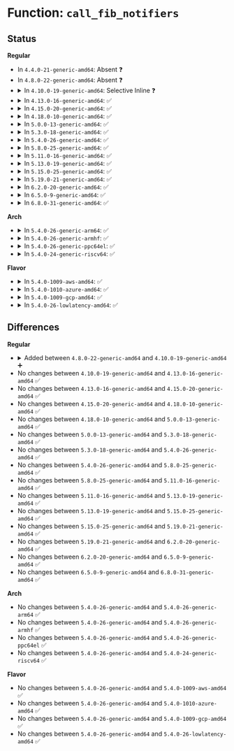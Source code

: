 # Function: <code>call_fib_notifiers</code>

## Status
<b>Regular</b>
<ul>
<li>
In <code>4.4.0-21-generic-amd64</code>: Absent ❓
</li>
<li>
In <code>4.8.0-22-generic-amd64</code>: Absent ❓
</li>
<li>
<details>
<summary>In <code>4.10.0-19-generic-amd64</code>: Selective Inline ❓</summary>

```c
int call_fib_notifiers(struct net * net, enum fib_event_type event_type, struct fib_notifier_info * info)
```

```json
{
  "name": "call_fib_notifiers",
  "collision_type": "Unique Global",
  "inline_type": "Selective",
  "funcs": [
    {
      "addr": 18446744071587485270,
      "name": "call_fib_notifiers",
      "external": true,
      "loc": "net/ipv4/fib_trie.c:189",
      "file": "net/ipv4/fib_trie.c",
      "inline": "not declared, inlined",
      "caller_inline": [
        "net/ipv4/fib_trie.c:call_fib_entry_notifiers"
      ],
      "caller_func": [
        "net/ipv4/fib_rules.c:fib4_rule_delete",
        "net/ipv4/fib_rules.c:fib4_rule_configure"
      ]
    }
  ],
  "symbols": [
    {
      "addr": 18446744071587493520,
      "name": "call_fib_notifiers",
      "section": ".text",
      "bind": "STB_GLOBAL",
      "size": 35
    }
  ]
}
```
</details>
</li>
<li>
<details>
<summary>In <code>4.13.0-16-generic-amd64</code>: ✅</summary>

```c
int call_fib_notifiers(struct net * net, enum fib_event_type event_type, struct fib_notifier_info * info)
```

```json
{
  "name": "call_fib_notifiers",
  "collision_type": "Unique Global",
  "inline_type": "No",
  "funcs": [
    {
      "addr": 18446744071587635840,
      "name": "call_fib_notifiers",
      "external": true,
      "loc": "net/ipv4/fib_notifier.c:19",
      "file": "net/ipv4/fib_notifier.c",
      "inline": "seen, unknown",
      "caller_inline": [],
      "caller_func": [
        "net/ipv4/fib_semantics.c:fib_sync_up",
        "net/ipv4/fib_semantics.c:fib_sync_down_dev",
        "net/ipv4/fib_trie.c:fib_table_flush",
        "net/ipv4/fib_trie.c:fib_table_delete",
        "net/ipv4/fib_trie.c:fib_table_insert",
        "net/ipv4/fib_trie.c:fib_table_insert",
        "net/ipv4/fib_rules.c:fib4_rule_delete",
        "net/ipv4/fib_rules.c:fib4_rule_configure"
      ]
    }
  ],
  "symbols": [
    {
      "addr": 18446744071587635840,
      "name": "call_fib_notifiers",
      "section": ".text",
      "bind": "STB_GLOBAL",
      "size": 35
    }
  ]
}
```
</details>
</li>
<li>
<details>
<summary>In <code>4.15.0-20-generic-amd64</code>: ✅</summary>

```c
int call_fib_notifiers(struct net * net, enum fib_event_type event_type, struct fib_notifier_info * info)
```

```json
{
  "name": "call_fib_notifiers",
  "collision_type": "Unique Global",
  "inline_type": "No",
  "funcs": [
    {
      "addr": 18446744071587669152,
      "name": "call_fib_notifiers",
      "external": true,
      "loc": "net/core/fib_notifier.c:21",
      "file": "net/core/fib_notifier.c",
      "inline": "seen, unknown",
      "caller_inline": [],
      "caller_func": [
        "net/core/fib_rules.c:fib_nl_delrule",
        "net/core/fib_rules.c:fib_nl_newrule",
        "net/ipv4/fib_notifier.c:call_fib4_notifiers",
        "net/ipv4/ipmr.c:call_ipmr_mfc_entry_notifiers",
        "net/ipv4/ipmr.c:call_ipmr_vif_entry_notifiers",
        "net/ipv6/fib6_notifier.c:call_fib6_notifiers"
      ]
    }
  ],
  "symbols": [
    {
      "addr": 18446744071587669152,
      "name": "call_fib_notifiers",
      "section": ".text",
      "bind": "STB_GLOBAL",
      "size": 28
    }
  ]
}
```
</details>
</li>
<li>
<details>
<summary>In <code>4.18.0-10-generic-amd64</code>: ✅</summary>

```c
int call_fib_notifiers(struct net * net, enum fib_event_type event_type, struct fib_notifier_info * info)
```

```json
{
  "name": "call_fib_notifiers",
  "collision_type": "Unique Global",
  "inline_type": "No",
  "funcs": [
    {
      "addr": 18446744071587996144,
      "name": "call_fib_notifiers",
      "external": true,
      "loc": "net/core/fib_notifier.c:24",
      "file": "net/core/fib_notifier.c",
      "inline": "seen, unknown",
      "caller_inline": [],
      "caller_func": [
        "net/core/fib_rules.c:fib_nl_delrule",
        "net/core/fib_rules.c:fib_nl_newrule",
        "net/ipv4/fib_notifier.c:call_fib4_notifiers",
        "net/ipv4/ipmr.c:mroute_clean_tables",
        "net/ipv4/ipmr.c:ipmr_mfc_add",
        "net/ipv4/ipmr.c:vif_delete",
        "net/ipv6/fib6_notifier.c:call_fib6_notifiers",
        "net/ipv6/ip6mr.c:ip6_mroute_setsockopt",
        "net/ipv6/ip6mr.c:mroute_clean_tables",
        "net/ipv6/ip6mr.c:ip6mr_mfc_add",
        "net/ipv6/ip6mr.c:mif6_delete"
      ]
    }
  ],
  "symbols": [
    {
      "addr": 18446744071587996144,
      "name": "call_fib_notifiers",
      "section": ".text",
      "bind": "STB_GLOBAL",
      "size": 53
    }
  ]
}
```
</details>
</li>
<li>
<details>
<summary>In <code>5.0.0-13-generic-amd64</code>: ✅</summary>

```c
int call_fib_notifiers(struct net * net, enum fib_event_type event_type, struct fib_notifier_info * info)
```

```json
{
  "name": "call_fib_notifiers",
  "collision_type": "Unique Global",
  "inline_type": "No",
  "funcs": [
    {
      "addr": 18446744071588155504,
      "name": "call_fib_notifiers",
      "external": true,
      "loc": "net/core/fib_notifier.c:24",
      "file": "net/core/fib_notifier.c",
      "inline": "seen, unknown",
      "caller_inline": [],
      "caller_func": [
        "net/core/fib_rules.c:fib_nl_delrule",
        "net/core/fib_rules.c:fib_nl_newrule",
        "net/ipv4/fib_notifier.c:call_fib4_notifiers",
        "net/ipv4/ipmr.c:mroute_clean_tables",
        "net/ipv4/ipmr.c:ipmr_mfc_add",
        "net/ipv4/ipmr.c:vif_delete",
        "net/ipv6/fib6_notifier.c:call_fib6_notifiers",
        "net/ipv6/ip6mr.c:ip6_mroute_setsockopt",
        "net/ipv6/ip6mr.c:mroute_clean_tables",
        "net/ipv6/ip6mr.c:ip6mr_mfc_add",
        "net/ipv6/ip6mr.c:mif6_delete"
      ]
    }
  ],
  "symbols": [
    {
      "addr": 18446744071588155504,
      "name": "call_fib_notifiers",
      "section": ".text",
      "bind": "STB_GLOBAL",
      "size": 53
    }
  ]
}
```
</details>
</li>
<li>
<details>
<summary>In <code>5.3.0-18-generic-amd64</code>: ✅</summary>

```c
int call_fib_notifiers(struct net * net, enum fib_event_type event_type, struct fib_notifier_info * info)
```

```json
{
  "name": "call_fib_notifiers",
  "collision_type": "Unique Global",
  "inline_type": "No",
  "funcs": [
    {
      "addr": 18446744071588477024,
      "name": "call_fib_notifiers",
      "external": true,
      "loc": "net/core/fib_notifier.c:24",
      "file": "net/core/fib_notifier.c",
      "inline": "seen, unknown",
      "caller_inline": [],
      "caller_func": [
        "net/core/fib_rules.c:fib_nl_delrule",
        "net/core/fib_rules.c:fib_nl_newrule",
        "net/ipv4/fib_notifier.c:call_fib4_notifiers",
        "net/ipv4/ipmr.c:mroute_clean_tables",
        "net/ipv4/ipmr.c:ipmr_mfc_add",
        "net/ipv4/ipmr.c:ipmr_mfc_add",
        "net/ipv4/ipmr.c:vif_add",
        "net/ipv4/ipmr.c:vif_delete",
        "net/ipv6/fib6_notifier.c:call_fib6_notifiers",
        "net/ipv6/ip6mr.c:ip6_mroute_setsockopt",
        "net/ipv6/ip6mr.c:mroute_clean_tables",
        "net/ipv6/ip6mr.c:ip6mr_mfc_add",
        "net/ipv6/ip6mr.c:ip6mr_mfc_add",
        "net/ipv6/ip6mr.c:mif6_delete"
      ]
    }
  ],
  "symbols": [
    {
      "addr": 18446744071588477024,
      "name": "call_fib_notifiers",
      "section": ".text",
      "bind": "STB_GLOBAL",
      "size": 51
    }
  ]
}
```
</details>
</li>
<li>
<details>
<summary>In <code>5.4.0-26-generic-amd64</code>: ✅</summary>

```c
int call_fib_notifiers(struct net * net, enum fib_event_type event_type, struct fib_notifier_info * info)
```

```json
{
  "name": "call_fib_notifiers",
  "collision_type": "Unique Global",
  "inline_type": "No",
  "funcs": [
    {
      "addr": 18446744071588682448,
      "name": "call_fib_notifiers",
      "external": true,
      "loc": "net/core/fib_notifier.c:31",
      "file": "net/core/fib_notifier.c",
      "inline": "seen, unknown",
      "caller_inline": [],
      "caller_func": [
        "net/core/fib_rules.c:fib_nl_delrule",
        "net/core/fib_rules.c:fib_nl_newrule",
        "net/ipv4/fib_notifier.c:call_fib4_notifiers",
        "net/ipv4/ipmr.c:mroute_clean_tables",
        "net/ipv4/ipmr.c:ipmr_mfc_add",
        "net/ipv4/ipmr.c:ipmr_mfc_add",
        "net/ipv4/ipmr.c:vif_add",
        "net/ipv4/ipmr.c:vif_delete",
        "net/ipv6/fib6_notifier.c:call_fib6_notifiers",
        "net/ipv6/ip6mr.c:ip6_mroute_setsockopt",
        "net/ipv6/ip6mr.c:mroute_clean_tables",
        "net/ipv6/ip6mr.c:ip6mr_mfc_add",
        "net/ipv6/ip6mr.c:ip6mr_mfc_add",
        "net/ipv6/ip6mr.c:mif6_delete"
      ]
    }
  ],
  "symbols": [
    {
      "addr": 18446744071588682448,
      "name": "call_fib_notifiers",
      "section": ".text",
      "bind": "STB_GLOBAL",
      "size": 51
    }
  ]
}
```
</details>
</li>
<li>
<details>
<summary>In <code>5.8.0-25-generic-amd64</code>: ✅</summary>

```c
int call_fib_notifiers(struct net * net, enum fib_event_type event_type, struct fib_notifier_info * info)
```

```json
{
  "name": "call_fib_notifiers",
  "collision_type": "Unique Global",
  "inline_type": "No",
  "funcs": [
    {
      "addr": 18446744071589548240,
      "name": "call_fib_notifiers",
      "external": true,
      "loc": "net/core/fib_notifier.c:29",
      "file": "net/core/fib_notifier.c",
      "inline": "seen, unknown",
      "caller_inline": [],
      "caller_func": [
        "net/core/fib_rules.c:fib_nl_delrule",
        "net/core/fib_rules.c:fib_nl_newrule",
        "net/ipv4/fib_notifier.c:call_fib4_notifiers",
        "net/ipv4/ipmr.c:mroute_clean_tables",
        "net/ipv4/ipmr.c:ipmr_mfc_add",
        "net/ipv4/ipmr.c:ipmr_mfc_add",
        "net/ipv4/ipmr.c:ipmr_mfc_delete",
        "net/ipv4/ipmr.c:vif_add",
        "net/ipv4/ipmr.c:vif_delete",
        "net/ipv6/fib6_notifier.c:call_fib6_notifiers",
        "net/ipv6/ip6mr.c:mroute_clean_tables",
        "net/ipv6/ip6mr.c:ip6mr_mfc_delete",
        "net/ipv6/ip6mr.c:mif6_add",
        "net/ipv6/ip6mr.c:mif6_delete"
      ]
    }
  ],
  "symbols": [
    {
      "addr": 18446744071589548240,
      "name": "call_fib_notifiers",
      "section": ".text",
      "bind": "STB_GLOBAL",
      "size": 62
    }
  ]
}
```
</details>
</li>
<li>
<details>
<summary>In <code>5.11.0-16-generic-amd64</code>: ✅</summary>

```c
int call_fib_notifiers(struct net * net, enum fib_event_type event_type, struct fib_notifier_info * info)
```

```json
{
  "name": "call_fib_notifiers",
  "collision_type": "Unique Global",
  "inline_type": "No",
  "funcs": [
    {
      "addr": 18446744071589557200,
      "name": "call_fib_notifiers",
      "external": true,
      "loc": "net/core/fib_notifier.c:29",
      "file": "net/core/fib_notifier.c",
      "inline": "seen, unknown",
      "caller_inline": [],
      "caller_func": [
        "net/core/fib_rules.c:fib_nl_delrule",
        "net/core/fib_rules.c:fib_nl_newrule",
        "net/ipv4/fib_notifier.c:call_fib4_notifiers",
        "net/ipv4/ipmr.c:mroute_clean_tables",
        "net/ipv4/ipmr.c:ipmr_mfc_add",
        "net/ipv4/ipmr.c:ipmr_mfc_add",
        "net/ipv4/ipmr.c:ipmr_mfc_delete",
        "net/ipv4/ipmr.c:vif_add",
        "net/ipv4/ipmr.c:vif_delete",
        "net/ipv6/fib6_notifier.c:call_fib6_notifiers",
        "net/ipv6/ip6mr.c:mroute_clean_tables",
        "net/ipv6/ip6mr.c:ip6mr_mfc_delete",
        "net/ipv6/ip6mr.c:mif6_add",
        "net/ipv6/ip6mr.c:mif6_delete"
      ]
    }
  ],
  "symbols": [
    {
      "addr": 18446744071589557200,
      "name": "call_fib_notifiers",
      "section": ".text",
      "bind": "STB_GLOBAL",
      "size": 86
    }
  ]
}
```
</details>
</li>
<li>
<details>
<summary>In <code>5.13.0-19-generic-amd64</code>: ✅</summary>

```c
int call_fib_notifiers(struct net * net, enum fib_event_type event_type, struct fib_notifier_info * info)
```

```json
{
  "name": "call_fib_notifiers",
  "collision_type": "Unique Global",
  "inline_type": "No",
  "funcs": [
    {
      "addr": 18446744071589455152,
      "name": "call_fib_notifiers",
      "external": true,
      "loc": "net/core/fib_notifier.c:29",
      "file": "net/core/fib_notifier.c",
      "inline": "seen, unknown",
      "caller_inline": [],
      "caller_func": [
        "net/core/fib_rules.c:fib_nl_delrule",
        "net/core/fib_rules.c:fib_nl_newrule",
        "net/ipv4/fib_notifier.c:call_fib4_notifiers",
        "net/ipv4/ipmr.c:mroute_clean_tables",
        "net/ipv4/ipmr.c:ipmr_mfc_add",
        "net/ipv4/ipmr.c:ipmr_mfc_add",
        "net/ipv4/ipmr.c:ipmr_mfc_delete",
        "net/ipv4/ipmr.c:vif_add",
        "net/ipv4/ipmr.c:vif_delete",
        "net/ipv6/fib6_notifier.c:call_fib6_notifiers",
        "net/ipv6/ip6mr.c:mroute_clean_tables",
        "net/ipv6/ip6mr.c:ip6mr_mfc_delete",
        "net/ipv6/ip6mr.c:mif6_add",
        "net/ipv6/ip6mr.c:mif6_delete"
      ]
    }
  ],
  "symbols": [
    {
      "addr": 18446744071589455152,
      "name": "call_fib_notifiers",
      "section": ".text",
      "bind": "STB_GLOBAL",
      "size": 85
    }
  ]
}
```
</details>
</li>
<li>
<details>
<summary>In <code>5.15.0-25-generic-amd64</code>: ✅</summary>

```c
int call_fib_notifiers(struct net * net, enum fib_event_type event_type, struct fib_notifier_info * info)
```

```json
{
  "name": "call_fib_notifiers",
  "collision_type": "Unique Global",
  "inline_type": "No",
  "funcs": [
    {
      "addr": 18446744071590192592,
      "name": "call_fib_notifiers",
      "external": true,
      "loc": "net/core/fib_notifier.c:29",
      "file": "net/core/fib_notifier.c",
      "inline": "seen, unknown",
      "caller_inline": [],
      "caller_func": [
        "net/core/fib_rules.c:fib_nl_delrule",
        "net/core/fib_rules.c:fib_nl_newrule",
        "net/ipv4/fib_notifier.c:call_fib4_notifiers",
        "net/ipv4/ipmr.c:mroute_clean_tables",
        "net/ipv4/ipmr.c:ipmr_mfc_add",
        "net/ipv4/ipmr.c:ipmr_mfc_add",
        "net/ipv4/ipmr.c:ipmr_mfc_delete",
        "net/ipv4/ipmr.c:vif_add",
        "net/ipv4/ipmr.c:vif_delete",
        "net/ipv6/fib6_notifier.c:call_fib6_notifiers",
        "net/ipv6/ip6mr.c:mroute_clean_tables",
        "net/ipv6/ip6mr.c:ip6mr_mfc_delete",
        "net/ipv6/ip6mr.c:mif6_add",
        "net/ipv6/ip6mr.c:mif6_delete"
      ]
    }
  ],
  "symbols": [
    {
      "addr": 18446744071590192592,
      "name": "call_fib_notifiers",
      "section": ".text",
      "bind": "STB_GLOBAL",
      "size": 85
    }
  ]
}
```
</details>
</li>
<li>
<details>
<summary>In <code>5.19.0-21-generic-amd64</code>: ✅</summary>

```c
int call_fib_notifiers(struct net * net, enum fib_event_type event_type, struct fib_notifier_info * info)
```

```json
{
  "name": "call_fib_notifiers",
  "collision_type": "Unique Global",
  "inline_type": "No",
  "funcs": [
    {
      "addr": 18446744071591755744,
      "name": "call_fib_notifiers",
      "external": true,
      "loc": "net/core/fib_notifier.c:29",
      "file": "net/core/fib_notifier.c",
      "inline": "seen, unknown",
      "caller_inline": [],
      "caller_func": [
        "net/core/fib_rules.c:fib_nl_delrule",
        "net/core/fib_rules.c:fib_nl_newrule",
        "net/ipv4/fib_notifier.c:call_fib4_notifiers",
        "net/ipv4/ipmr.c:mroute_clean_tables",
        "net/ipv4/ipmr.c:ipmr_mfc_add",
        "net/ipv4/ipmr.c:ipmr_mfc_delete",
        "net/ipv4/ipmr.c:vif_add",
        "net/ipv4/ipmr.c:vif_delete",
        "net/ipv6/fib6_notifier.c:call_fib6_notifiers",
        "net/ipv6/ip6mr.c:mroute_clean_tables",
        "net/ipv6/ip6mr.c:ip6mr_mfc_add",
        "net/ipv6/ip6mr.c:ip6mr_mfc_delete",
        "net/ipv6/ip6mr.c:mif6_add",
        "net/ipv6/ip6mr.c:mif6_delete"
      ]
    }
  ],
  "symbols": [
    {
      "addr": 18446744071591755744,
      "name": "call_fib_notifiers",
      "section": ".text",
      "bind": "STB_GLOBAL",
      "size": 110
    }
  ]
}
```
</details>
</li>
<li>
<details>
<summary>In <code>6.2.0-20-generic-amd64</code>: ✅</summary>

```c
int call_fib_notifiers(struct net * net, enum fib_event_type event_type, struct fib_notifier_info * info)
```

```json
{
  "name": "call_fib_notifiers",
  "collision_type": "Unique Global",
  "inline_type": "No",
  "funcs": [
    {
      "addr": 18446744071593546560,
      "name": "call_fib_notifiers",
      "external": true,
      "loc": "net/core/fib_notifier.c:29",
      "file": "net/core/fib_notifier.c",
      "inline": "seen, unknown",
      "caller_inline": [],
      "caller_func": [
        "net/core/fib_rules.c:fib_nl_delrule",
        "net/core/fib_rules.c:fib_nl_newrule",
        "net/ipv4/fib_notifier.c:call_fib4_notifiers",
        "net/ipv4/ipmr.c:mroute_clean_tables",
        "net/ipv4/ipmr.c:ipmr_mfc_add",
        "net/ipv4/ipmr.c:ipmr_mfc_delete",
        "net/ipv4/ipmr.c:vif_add",
        "net/ipv4/ipmr.c:vif_delete",
        "net/ipv6/fib6_notifier.c:call_fib6_notifiers",
        "net/ipv6/ip6mr.c:mroute_clean_tables",
        "net/ipv6/ip6mr.c:ip6mr_mfc_add",
        "net/ipv6/ip6mr.c:ip6mr_mfc_delete",
        "net/ipv6/ip6mr.c:mif6_add",
        "net/ipv6/ip6mr.c:mif6_delete"
      ]
    }
  ],
  "symbols": [
    {
      "addr": 18446744071593546560,
      "name": "call_fib_notifiers",
      "section": ".text",
      "bind": "STB_GLOBAL",
      "size": 110
    }
  ]
}
```
</details>
</li>
<li>
<details>
<summary>In <code>6.5.0-9-generic-amd64</code>: ✅</summary>

```c
int call_fib_notifiers(struct net * net, enum fib_event_type event_type, struct fib_notifier_info * info)
```

```json
{
  "name": "call_fib_notifiers",
  "collision_type": "Unique Global",
  "inline_type": "No",
  "funcs": [
    {
      "addr": 18446744071594015632,
      "name": "call_fib_notifiers",
      "external": true,
      "loc": "net/core/fib_notifier.c:29",
      "file": "net/core/fib_notifier.c",
      "inline": "seen, unknown",
      "caller_inline": [],
      "caller_func": [
        "net/core/fib_rules.c:fib_nl_delrule",
        "net/core/fib_rules.c:fib_nl_newrule",
        "net/ipv4/fib_notifier.c:call_fib4_notifiers",
        "net/ipv4/ipmr.c:mroute_clean_tables",
        "net/ipv4/ipmr.c:ipmr_mfc_add",
        "net/ipv4/ipmr.c:ipmr_mfc_delete",
        "net/ipv4/ipmr.c:vif_add",
        "net/ipv4/ipmr.c:vif_delete",
        "net/ipv6/fib6_notifier.c:call_fib6_notifiers",
        "net/ipv6/ip6mr.c:mroute_clean_tables",
        "net/ipv6/ip6mr.c:ip6mr_mfc_add",
        "net/ipv6/ip6mr.c:ip6mr_mfc_delete",
        "net/ipv6/ip6mr.c:mif6_add",
        "net/ipv6/ip6mr.c:mif6_delete"
      ]
    }
  ],
  "symbols": [
    {
      "addr": 18446744071594015632,
      "name": "call_fib_notifiers",
      "section": ".text",
      "bind": "STB_GLOBAL",
      "size": 110
    }
  ]
}
```
</details>
</li>
<li>
<details>
<summary>In <code>6.8.0-31-generic-amd64</code>: ✅</summary>

```c
int call_fib_notifiers(struct net * net, enum fib_event_type event_type, struct fib_notifier_info * info)
```

```json
{
  "name": "call_fib_notifiers",
  "collision_type": "Unique Global",
  "inline_type": "No",
  "funcs": [
    {
      "addr": 18446744071594802000,
      "name": "call_fib_notifiers",
      "external": true,
      "loc": "net/core/fib_notifier.c:29",
      "file": "net/core/fib_notifier.c",
      "inline": "seen, unknown",
      "caller_inline": [],
      "caller_func": [
        "net/core/fib_rules.c:fib_nl_delrule",
        "net/core/fib_rules.c:fib_nl_newrule",
        "net/ipv4/fib_notifier.c:call_fib4_notifiers",
        "net/ipv4/ipmr.c:mroute_clean_tables",
        "net/ipv4/ipmr.c:ipmr_mfc_add",
        "net/ipv4/ipmr.c:ipmr_mfc_delete",
        "net/ipv4/ipmr.c:vif_add",
        "net/ipv4/ipmr.c:vif_delete",
        "net/ipv6/fib6_notifier.c:call_fib6_notifiers",
        "net/ipv6/ip6mr.c:mroute_clean_tables",
        "net/ipv6/ip6mr.c:ip6mr_mfc_add",
        "net/ipv6/ip6mr.c:ip6mr_mfc_delete",
        "net/ipv6/ip6mr.c:mif6_add",
        "net/ipv6/ip6mr.c:mif6_delete"
      ]
    }
  ],
  "symbols": [
    {
      "addr": 18446744071594802000,
      "name": "call_fib_notifiers",
      "section": ".text",
      "bind": "STB_GLOBAL",
      "size": 110
    }
  ]
}
```
</details>
</li>
</ul>
<b>Arch</b>
<ul>
<li>
<details>
<summary>In <code>5.4.0-26-generic-arm64</code>: ✅</summary>

```c
int call_fib_notifiers(struct net * net, enum fib_event_type event_type, struct fib_notifier_info * info)
```

```json
{
  "name": "call_fib_notifiers",
  "collision_type": "Unique Global",
  "inline_type": "No",
  "funcs": [
    {
      "addr": 18446603336502237064,
      "name": "call_fib_notifiers",
      "external": true,
      "loc": "net/core/fib_notifier.c:31",
      "file": "net/core/fib_notifier.c",
      "inline": "seen, unknown",
      "caller_inline": [],
      "caller_func": [
        "net/core/fib_rules.c:fib_nl_delrule",
        "net/core/fib_rules.c:fib_nl_newrule",
        "net/ipv4/fib_notifier.c:call_fib4_notifiers",
        "net/ipv4/ipmr.c:mroute_clean_tables",
        "net/ipv4/ipmr.c:ipmr_mfc_add",
        "net/ipv4/ipmr.c:ipmr_mfc_add",
        "net/ipv4/ipmr.c:vif_add",
        "net/ipv4/ipmr.c:vif_delete",
        "net/ipv6/fib6_notifier.c:call_fib6_notifiers",
        "net/ipv6/ip6mr.c:ip6_mroute_setsockopt",
        "net/ipv6/ip6mr.c:mroute_clean_tables",
        "net/ipv6/ip6mr.c:ip6mr_mfc_delete",
        "net/ipv6/ip6mr.c:mif6_delete"
      ]
    }
  ],
  "symbols": [
    {
      "addr": 18446603336502237064,
      "name": "call_fib_notifiers",
      "section": ".text",
      "bind": "STB_GLOBAL",
      "size": 100
    }
  ]
}
```
</details>
</li>
<li>
<details>
<summary>In <code>5.4.0-26-generic-armhf</code>: ✅</summary>

```c
int call_fib_notifiers(struct net * net, enum fib_event_type event_type, struct fib_notifier_info * info)
```

```json
{
  "name": "call_fib_notifiers",
  "collision_type": "Unique Global",
  "inline_type": "No",
  "funcs": [
    {
      "addr": 3234982016,
      "name": "call_fib_notifiers",
      "external": true,
      "loc": "net/core/fib_notifier.c:31",
      "file": "net/core/fib_notifier.c",
      "inline": "seen, unknown",
      "caller_inline": [],
      "caller_func": [
        "net/core/fib_rules.c:fib_nl_delrule",
        "net/core/fib_rules.c:fib_nl_newrule",
        "net/ipv4/fib_notifier.c:call_fib4_notifiers",
        "net/ipv4/ipmr.c:mroute_clean_tables",
        "net/ipv4/ipmr.c:ipmr_mfc_add",
        "net/ipv4/ipmr.c:ipmr_mfc_add",
        "net/ipv4/ipmr.c:ipmr_mfc_delete",
        "net/ipv4/ipmr.c:vif_add",
        "net/ipv4/ipmr.c:vif_delete",
        "net/ipv6/fib6_notifier.c:call_fib6_notifiers",
        "net/ipv6/ip6mr.c:ip6_mroute_setsockopt",
        "net/ipv6/ip6mr.c:mroute_clean_tables",
        "net/ipv6/ip6mr.c:ip6mr_mfc_add",
        "net/ipv6/ip6mr.c:ip6mr_mfc_add",
        "net/ipv6/ip6mr.c:ip6mr_mfc_delete",
        "net/ipv6/ip6mr.c:mif6_delete"
      ]
    }
  ],
  "symbols": [
    {
      "addr": 3234982016,
      "name": "call_fib_notifiers",
      "section": ".text",
      "bind": "STB_GLOBAL",
      "size": 60
    }
  ]
}
```
</details>
</li>
<li>
<details>
<summary>In <code>5.4.0-26-generic-ppc64el</code>: ✅</summary>

```c
int call_fib_notifiers(struct net * net, enum fib_event_type event_type, struct fib_notifier_info * info)
```

```json
{
  "name": "call_fib_notifiers",
  "collision_type": "Unique Global",
  "inline_type": "No",
  "funcs": [
    {
      "addr": 13835058055295727888,
      "name": "call_fib_notifiers",
      "external": true,
      "loc": "net/core/fib_notifier.c:31",
      "file": "net/core/fib_notifier.c",
      "inline": "seen, unknown",
      "caller_inline": [],
      "caller_func": [
        "net/core/fib_rules.c:fib_nl_delrule",
        "net/core/fib_rules.c:fib_nl_newrule",
        "net/ipv4/fib_notifier.c:call_fib4_notifiers",
        "net/ipv4/ipmr.c:mroute_clean_tables",
        "net/ipv4/ipmr.c:ipmr_mfc_add",
        "net/ipv4/ipmr.c:ipmr_mfc_add",
        "net/ipv4/ipmr.c:vif_add",
        "net/ipv4/ipmr.c:vif_delete",
        "net/ipv6/fib6_notifier.c:call_fib6_notifiers",
        "net/ipv6/ip6mr.c:ip6_mroute_setsockopt",
        "net/ipv6/ip6mr.c:mroute_clean_tables",
        "net/ipv6/ip6mr.c:ip6mr_mfc_delete",
        "net/ipv6/ip6mr.c:mif6_delete"
      ]
    }
  ],
  "symbols": [
    {
      "addr": 13835058055295727888,
      "name": "call_fib_notifiers",
      "section": ".text",
      "bind": "STB_GLOBAL",
      "size": 116
    }
  ]
}
```
</details>
</li>
<li>
<details>
<summary>In <code>5.4.0-24-generic-riscv64</code>: ✅</summary>

```c
int call_fib_notifiers(struct net * net, enum fib_event_type event_type, struct fib_notifier_info * info)
```

```json
{
  "name": "call_fib_notifiers",
  "collision_type": "Unique Global",
  "inline_type": "No",
  "funcs": [
    {
      "addr": 18446743936278478724,
      "name": "call_fib_notifiers",
      "external": true,
      "loc": "net/core/fib_notifier.c:31",
      "file": "net/core/fib_notifier.c",
      "inline": "seen, unknown",
      "caller_inline": [],
      "caller_func": [
        "net/core/fib_rules.c:fib_nl_delrule",
        "net/core/fib_rules.c:fib_nl_newrule",
        "net/ipv4/fib_notifier.c:call_fib4_notifiers",
        "net/ipv4/ipmr.c:mroute_clean_tables",
        "net/ipv4/ipmr.c:ipmr_mfc_add",
        "net/ipv4/ipmr.c:ipmr_mfc_add",
        "net/ipv4/ipmr.c:vif_add",
        "net/ipv4/ipmr.c:vif_delete",
        "net/ipv6/fib6_notifier.c:call_fib6_notifiers",
        "net/ipv6/ip6mr.c:ip6_mroute_setsockopt",
        "net/ipv6/ip6mr.c:mroute_clean_tables",
        "net/ipv6/ip6mr.c:ip6mr_mfc_delete",
        "net/ipv6/ip6mr.c:mif6_delete"
      ]
    }
  ],
  "symbols": [
    {
      "addr": 18446743936278478724,
      "name": "call_fib_notifiers",
      "section": ".text",
      "bind": "STB_GLOBAL",
      "size": 106
    }
  ]
}
```
</details>
</li>
</ul>
<b>Flavor</b>
<ul>
<li>
<details>
<summary>In <code>5.4.0-1009-aws-amd64</code>: ✅</summary>

```c
int call_fib_notifiers(struct net * net, enum fib_event_type event_type, struct fib_notifier_info * info)
```

```json
{
  "name": "call_fib_notifiers",
  "collision_type": "Unique Global",
  "inline_type": "No",
  "funcs": [
    {
      "addr": 18446744071588289184,
      "name": "call_fib_notifiers",
      "external": true,
      "loc": "net/core/fib_notifier.c:31",
      "file": "net/core/fib_notifier.c",
      "inline": "seen, unknown",
      "caller_inline": [],
      "caller_func": [
        "net/core/fib_rules.c:fib_nl_delrule",
        "net/core/fib_rules.c:fib_nl_newrule",
        "net/ipv4/fib_notifier.c:call_fib4_notifiers",
        "net/ipv4/ipmr.c:mroute_clean_tables",
        "net/ipv4/ipmr.c:ipmr_mfc_add",
        "net/ipv4/ipmr.c:ipmr_mfc_add",
        "net/ipv4/ipmr.c:vif_add",
        "net/ipv4/ipmr.c:vif_delete",
        "net/ipv6/fib6_notifier.c:call_fib6_notifiers",
        "net/ipv6/ip6mr.c:ip6_mroute_setsockopt",
        "net/ipv6/ip6mr.c:mroute_clean_tables",
        "net/ipv6/ip6mr.c:ip6mr_mfc_add",
        "net/ipv6/ip6mr.c:ip6mr_mfc_add",
        "net/ipv6/ip6mr.c:mif6_delete"
      ]
    }
  ],
  "symbols": [
    {
      "addr": 18446744071588289184,
      "name": "call_fib_notifiers",
      "section": ".text",
      "bind": "STB_GLOBAL",
      "size": 51
    }
  ]
}
```
</details>
</li>
<li>
<details>
<summary>In <code>5.4.0-1010-azure-amd64</code>: ✅</summary>

```c
int call_fib_notifiers(struct net * net, enum fib_event_type event_type, struct fib_notifier_info * info)
```

```json
{
  "name": "call_fib_notifiers",
  "collision_type": "Unique Global",
  "inline_type": "No",
  "funcs": [
    {
      "addr": 18446744071588002000,
      "name": "call_fib_notifiers",
      "external": true,
      "loc": "net/core/fib_notifier.c:31",
      "file": "net/core/fib_notifier.c",
      "inline": "seen, unknown",
      "caller_inline": [],
      "caller_func": [
        "net/core/fib_rules.c:fib_nl_delrule",
        "net/core/fib_rules.c:fib_nl_newrule",
        "net/ipv4/fib_notifier.c:call_fib4_notifiers",
        "net/ipv4/ipmr.c:mroute_clean_tables",
        "net/ipv4/ipmr.c:ipmr_mfc_add",
        "net/ipv4/ipmr.c:ipmr_mfc_add",
        "net/ipv4/ipmr.c:vif_add",
        "net/ipv4/ipmr.c:vif_delete",
        "net/ipv6/fib6_notifier.c:call_fib6_notifiers",
        "net/ipv6/ip6mr.c:ip6_mroute_setsockopt",
        "net/ipv6/ip6mr.c:mroute_clean_tables",
        "net/ipv6/ip6mr.c:ip6mr_mfc_add",
        "net/ipv6/ip6mr.c:ip6mr_mfc_add",
        "net/ipv6/ip6mr.c:mif6_delete"
      ]
    }
  ],
  "symbols": [
    {
      "addr": 18446744071588002000,
      "name": "call_fib_notifiers",
      "section": ".text",
      "bind": "STB_GLOBAL",
      "size": 51
    }
  ]
}
```
</details>
</li>
<li>
<details>
<summary>In <code>5.4.0-1009-gcp-amd64</code>: ✅</summary>

```c
int call_fib_notifiers(struct net * net, enum fib_event_type event_type, struct fib_notifier_info * info)
```

```json
{
  "name": "call_fib_notifiers",
  "collision_type": "Unique Global",
  "inline_type": "No",
  "funcs": [
    {
      "addr": 18446744071588621008,
      "name": "call_fib_notifiers",
      "external": true,
      "loc": "net/core/fib_notifier.c:31",
      "file": "net/core/fib_notifier.c",
      "inline": "seen, unknown",
      "caller_inline": [],
      "caller_func": [
        "net/core/fib_rules.c:fib_nl_delrule",
        "net/core/fib_rules.c:fib_nl_newrule",
        "net/ipv4/fib_notifier.c:call_fib4_notifiers",
        "net/ipv4/ipmr.c:mroute_clean_tables",
        "net/ipv4/ipmr.c:ipmr_mfc_add",
        "net/ipv4/ipmr.c:ipmr_mfc_add",
        "net/ipv4/ipmr.c:vif_add",
        "net/ipv4/ipmr.c:vif_delete",
        "net/ipv6/fib6_notifier.c:call_fib6_notifiers",
        "net/ipv6/ip6mr.c:ip6_mroute_setsockopt",
        "net/ipv6/ip6mr.c:mroute_clean_tables",
        "net/ipv6/ip6mr.c:ip6mr_mfc_add",
        "net/ipv6/ip6mr.c:ip6mr_mfc_add",
        "net/ipv6/ip6mr.c:mif6_delete"
      ]
    }
  ],
  "symbols": [
    {
      "addr": 18446744071588621008,
      "name": "call_fib_notifiers",
      "section": ".text",
      "bind": "STB_GLOBAL",
      "size": 51
    }
  ]
}
```
</details>
</li>
<li>
<details>
<summary>In <code>5.4.0-26-lowlatency-amd64</code>: ✅</summary>

```c
int call_fib_notifiers(struct net * net, enum fib_event_type event_type, struct fib_notifier_info * info)
```

```json
{
  "name": "call_fib_notifiers",
  "collision_type": "Unique Global",
  "inline_type": "No",
  "funcs": [
    {
      "addr": 18446744071588758800,
      "name": "call_fib_notifiers",
      "external": true,
      "loc": "net/core/fib_notifier.c:31",
      "file": "net/core/fib_notifier.c",
      "inline": "seen, unknown",
      "caller_inline": [],
      "caller_func": [
        "net/core/fib_rules.c:fib_nl_delrule",
        "net/core/fib_rules.c:fib_nl_newrule",
        "net/ipv4/fib_notifier.c:call_fib4_notifiers",
        "net/ipv4/ipmr.c:mroute_clean_tables",
        "net/ipv4/ipmr.c:ipmr_mfc_add",
        "net/ipv4/ipmr.c:ipmr_mfc_add",
        "net/ipv4/ipmr.c:vif_add",
        "net/ipv4/ipmr.c:vif_delete",
        "net/ipv6/fib6_notifier.c:call_fib6_notifiers",
        "net/ipv6/ip6mr.c:ip6_mroute_setsockopt",
        "net/ipv6/ip6mr.c:mroute_clean_tables",
        "net/ipv6/ip6mr.c:ip6mr_mfc_add",
        "net/ipv6/ip6mr.c:ip6mr_mfc_add",
        "net/ipv6/ip6mr.c:mif6_delete"
      ]
    }
  ],
  "symbols": [
    {
      "addr": 18446744071588758800,
      "name": "call_fib_notifiers",
      "section": ".text",
      "bind": "STB_GLOBAL",
      "size": 51
    }
  ]
}
```
</details>
</li>
</ul>

## Differences
<b>Regular</b>
<ul>
<li>
<details>
<summary>Added between <code>4.8.0-22-generic-amd64</code> and <code>4.10.0-19-generic-amd64</code> ➕</summary>

```c
int call_fib_notifiers(struct net * net, enum fib_event_type event_type, struct fib_notifier_info * info)
```
</details>
</li>
<li>
No changes between <code>4.10.0-19-generic-amd64</code> and <code>4.13.0-16-generic-amd64</code> ✅
</li>
<li>
No changes between <code>4.13.0-16-generic-amd64</code> and <code>4.15.0-20-generic-amd64</code> ✅
</li>
<li>
No changes between <code>4.15.0-20-generic-amd64</code> and <code>4.18.0-10-generic-amd64</code> ✅
</li>
<li>
No changes between <code>4.18.0-10-generic-amd64</code> and <code>5.0.0-13-generic-amd64</code> ✅
</li>
<li>
No changes between <code>5.0.0-13-generic-amd64</code> and <code>5.3.0-18-generic-amd64</code> ✅
</li>
<li>
No changes between <code>5.3.0-18-generic-amd64</code> and <code>5.4.0-26-generic-amd64</code> ✅
</li>
<li>
No changes between <code>5.4.0-26-generic-amd64</code> and <code>5.8.0-25-generic-amd64</code> ✅
</li>
<li>
No changes between <code>5.8.0-25-generic-amd64</code> and <code>5.11.0-16-generic-amd64</code> ✅
</li>
<li>
No changes between <code>5.11.0-16-generic-amd64</code> and <code>5.13.0-19-generic-amd64</code> ✅
</li>
<li>
No changes between <code>5.13.0-19-generic-amd64</code> and <code>5.15.0-25-generic-amd64</code> ✅
</li>
<li>
No changes between <code>5.15.0-25-generic-amd64</code> and <code>5.19.0-21-generic-amd64</code> ✅
</li>
<li>
No changes between <code>5.19.0-21-generic-amd64</code> and <code>6.2.0-20-generic-amd64</code> ✅
</li>
<li>
No changes between <code>6.2.0-20-generic-amd64</code> and <code>6.5.0-9-generic-amd64</code> ✅
</li>
<li>
No changes between <code>6.5.0-9-generic-amd64</code> and <code>6.8.0-31-generic-amd64</code> ✅
</li>
</ul>
<b>Arch</b>
<ul>
<li>
No changes between <code>5.4.0-26-generic-amd64</code> and <code>5.4.0-26-generic-arm64</code> ✅
</li>
<li>
No changes between <code>5.4.0-26-generic-amd64</code> and <code>5.4.0-26-generic-armhf</code> ✅
</li>
<li>
No changes between <code>5.4.0-26-generic-amd64</code> and <code>5.4.0-26-generic-ppc64el</code> ✅
</li>
<li>
No changes between <code>5.4.0-26-generic-amd64</code> and <code>5.4.0-24-generic-riscv64</code> ✅
</li>
</ul>
<b>Flavor</b>
<ul>
<li>
No changes between <code>5.4.0-26-generic-amd64</code> and <code>5.4.0-1009-aws-amd64</code> ✅
</li>
<li>
No changes between <code>5.4.0-26-generic-amd64</code> and <code>5.4.0-1010-azure-amd64</code> ✅
</li>
<li>
No changes between <code>5.4.0-26-generic-amd64</code> and <code>5.4.0-1009-gcp-amd64</code> ✅
</li>
<li>
No changes between <code>5.4.0-26-generic-amd64</code> and <code>5.4.0-26-lowlatency-amd64</code> ✅
</li>
</ul>
